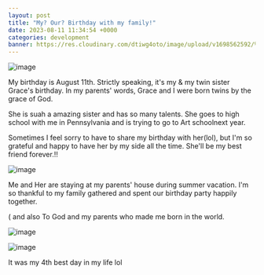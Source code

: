 ```yaml
---
layout: post
title: "My? Our? Birthday with my family!"
date: 2023-08-11 11:34:54 +0000
categories: development
banner: https://res.cloudinary.com/dtiwg4oto/image/upload/v1698562592/%EA%B7%B8%EB%A6%BC8_tipzqi.png
---
```


![image](https://res.cloudinary.com/dtiwg4oto/image/upload/v1698562592/%EA%B7%B8%EB%A6%BC8_tipzqi.png)

My birthday is August 11th. Strictly speaking, it's my & my twin sister Grace's birthday. In my parents' words, Grace and I were born twins by the grace of God.

She is suah a amazing sister and has so many talents. She goes to high school with me in Pennsylvania and is trying to go to Art schoolnext year.

Sometimes I feel sorry to have to share my birthday with her(lol), but I'm so grateful and happy to have her by my side all the time. She'll be my best friend forever.!!

![image](https://res.cloudinary.com/dtiwg4oto/image/upload/v1698562600/%EA%B7%B8%EB%A6%BC11_tgb9vg.png)

Me and Her are staying at my parents' house during summer vacation.
I'm so thankful to my family gathered and spent our birthday party happily together.

 ( and also To God and my parents who made me born in the world.

![image](https://res.cloudinary.com/dtiwg4oto/image/upload/v1698562587/%EA%B7%B8%EB%A6%BC7_hpgut8.png)

![image](https://res.cloudinary.com/dtiwg4oto/image/upload/v1698562590/%EA%B7%B8%EB%A6%BC9_hq5siw.png)

It was my 4th best day in my life lol
